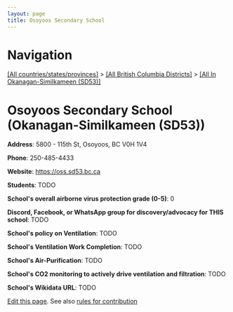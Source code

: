 ```yaml
---
layout: page
title: Osoyoos Secondary School
---
```

# Navigation

[[All countries/states/provinces]](../../..) > [[All British Columbia Districts]](../..) > [[All In Okanagan-Similkameen (SD53)]](..)

# Osoyoos Secondary School (Okanagan-Similkameen (SD53))

**Address**: 5800 - 115th St, Osoyoos, BC V0H 1V4

**Phone**: 250-485-4433

**Website**: <https://oss.sd53.bc.ca>

**Students**: TODO

**School's overall airborne virus protection grade (0-5)**: 0

**Discord, Facebook, or WhatsApp group for discovery/advocacy for THIS school**: TODO

**School's policy on Ventilation**: TODO

**School's Ventilation Work Completion**: TODO

**School's Air-Purification**: TODO

**School's CO2 monitoring to actively drive ventilation and filtration**: TODO

**School's Wikidata URL**: TODO


[Edit this page](https://github.com/ventilate-schools/BC/edit/main/./Okanagan-Similkameen_(SD53)/Osoyoos_Secondary_School.md). See also [rules for contribution](../../../contribution-rules/)